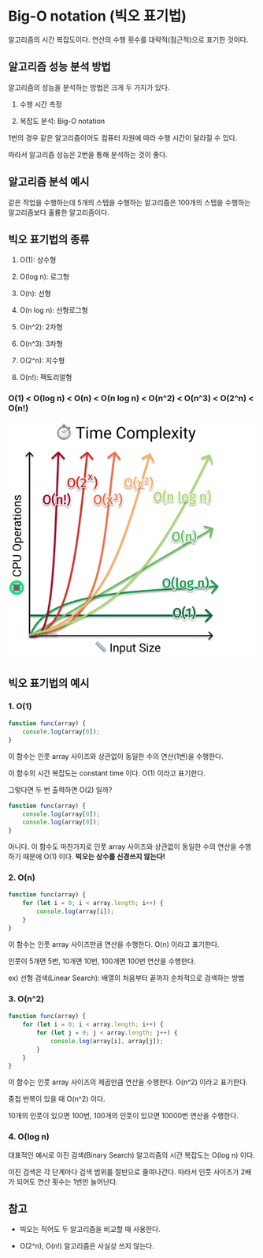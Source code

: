 # Big-O notation (빅오 표기법)
알고리즘의 시간 복잡도이다. 연산의 수행 횟수를 대략적(점근적)으로 표기한 것이다.

## 알고리즘 성능 분석 방법

알고리즘의 성능을 분석하는 방법은 크게 두 가지가 있다.

1. 수행 시간 측정

2. 복잡도 분석: Big-O notation

1번의 경우 같은 알고리즘이어도 컴퓨터 자원에 따라 수행 시간이 달라질 수 있다.

따라서 알고리즘 성능은 2번을 통해 분석하는 것이 좋다.

## 알고리즘 분석 예시

같은 작업을 수행하는데 5개의 스텝을 수행하는 알고리즘은 100개의 스텝을 수행하는 알고리즘보다 훌륭한 알고리즘이다.

## 빅오 표기법의 종류

1. O(1): 상수형

2. O(log n): 로그형

3. O(n): 선형

4. O(n log n): 선형로그형

5. O(n^2): 2차형

6. O(n^3): 3차형

7. O(2^n): 지수형

8. O(n!): 팩토리얼형

### O(1) < O(log n) < O(n) < O(n log n) < O(n^2) < O(n^3) < O(2^n) < O(n!)

![Alt text](/images/big-O-type.png)

## 빅오 표기법의 예시

### 1. O(1)

```javascript
function func(array) {
    console.log(array[0]);
}
```

이 함수는 인풋 array 사이즈와 상관없이 동일한 수의 연산(1번)을 수행한다.

이 함수의 시간 복잡도는 constant time 이다. O(1) 이라고 표기한다.

그렇다면 두 번 출력하면 O(2) 일까?

```javascript
function func(array) {
    console.log(array[0]);
    console.log(array[0]);
}
```

아니다. 이 함수도 마찬가지로 인풋 array 사이즈와 상관없이 동일한 수의 연산을 수행하기 때문에 O(1) 이다. **빅오는 상수를 신경쓰지 않는다!**

### 2. O(n)

```javascript
function func(array) {
    for (let i = 0; i < array.length; i++) {
        console.log(array[i]);
    }
}
```

이 함수는 인풋 array 사이즈만큼 연산을 수행한다. O(n) 이라고 표기한다.

인풋이 5개면 5번, 10개면 10번, 100개면 100번 연산을 수행한다.

ex) 선형 검색(Linear Search): 배열의 처음부터 끝까지 순차적으로 검색하는 방법

### 3. O(n^2)

```javascript
function func(array) {
    for (let i = 0; i < array.length; i++) {
        for (let j = 0; j < array.length; j++) {
            console.log(array[i], array[j]);
        }
    }
}
```

이 함수는 인풋 array 사이즈의 제곱만큼 연산을 수행한다. O(n^2) 이라고 표기한다.

중첩 반복이 있을 때 O(n^2) 이다.

10개의 인풋이 있으면 100번, 100개의 인풋이 있으면 10000번 연산을 수행한다.

### 4. O(log n)

대표적인 예시로 이진 검색(Binary Search) 알고리즘의 시간 복잡도는 O(log n) 이다.

이진 검색은 각 단계마다 검색 범위를 절반으로 줄여나간다. 따라서 인풋 사이즈가 2배가 되어도 연산 횟수는 1번만 늘어난다.

## 참고

* 빅오는 적어도 두 알고리즘을 비교할 때 사용한다.

* O(2^n), O(n!) 알고리즘은 사실상 쓰지 않는다.
